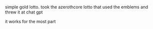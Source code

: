 simple gold lotto. took the azerothcore lotto that used the emblems and threw it at chat gpt

it works for the most part

